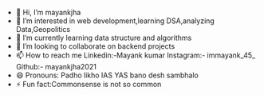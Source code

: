 - 👋 Hi, I’m mayankjha
- 👀 I’m interested in web development,learning DSA,analyzing Data,Geopolitics
- 🌱 I’m currently learning data structure and algorithms
- 💞️ I’m looking to collaborate on backend projects 
- 📫 How to reach me Linkedin:-Mayank kumar Instagram:- immayank_45_ Github:- mayankjha2021
- 😄 Pronouns: Padho likho IAS YAS bano desh sambhalo
- ⚡ Fun fact:Commonsense is not so common 

<!---
mayankjha2021/mayankjha2021 is a ✨ special ✨ repository because its `README.md` (this file) appears on your GitHub profile.
You can click the Preview link to take a look at your changes.
--->
